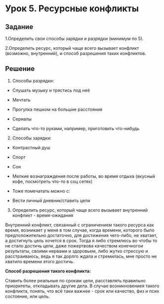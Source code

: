 # Урок 5. Ресурсные конфликты
## Задание

1.Определить свои способы зарядки и разрядки (минимум по 5).

2.Определить ресурс, который чаще всего вызывает конфликт (возможно, внутренний), и способ разрешения таких конфликтов.

## Решение

1. Способы разрядки:

  - Слушать музыку и трястись под неё
  
  - Мечтать

  - Прогулка пешком на большие расстояния

  - Сериалы

  - Сделать что-то руками, например, приготовить что-нибудь

2. Способы зарядки:

- Контрастный душ

- Спорт

- Сон 

- Мелкие вознаграждения после работы, во время отдыха (вкусный кофе, посмотреть что-то в соц сетях)

- Тоже помечатать можно с:

- Вести личный дневник/ставить цели 

3. Определить ресурс, который чаще всего вызывает внутренний конфликт - время-ожидания

Внутренний конфликт, связанный с ограничением такого ресурса как время, возникает у меня в том случае, когда времени, которого было предположительно достаточно, для достижения чего-либо, не хватает, а достигнуть цель хочется в срок. 
Тогда я либо стремлюсь во чтобы то не стало достичь цели, даже пожертвова качеством конечногои результаты, своими нервами и  здоровьем, либо жутко стрессую и расстраиваюсь, ведь я так дорлго ждала и стремилась, мне просто не хватило времени этого достичь.

**Способ разрешения такого конфликта:**

Ставить более реальные по срокам цели, расставлять правильно приоритеты, откладывать другие дела. В случае возникновениея такого конфликта, понять, что всё таки важнее - срок или качество, физ и псих состояние, или цель.


